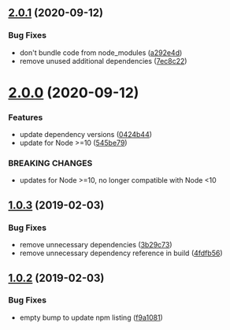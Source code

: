 ## [2.0.1](https://github.com/icopp/basedirs/compare/v2.0.0...v2.0.1) (2020-09-12)


### Bug Fixes

* don't bundle code from node_modules ([a292e4d](https://github.com/icopp/basedirs/commit/a292e4d7fe8c1c9234abdc8ce44b8c12b4ff0f7c))
* remove unused additional dependencies ([7ec8c22](https://github.com/icopp/basedirs/commit/7ec8c2212bc15037af9b443c3680be75f1458e04))

# [2.0.0](https://github.com/icopp/basedirs/compare/v1.0.3...v2.0.0) (2020-09-12)


### Features

* update dependency versions ([0424b44](https://github.com/icopp/basedirs/commit/0424b442847277cc244684d244e66cbbbddc0891))
* update for Node >=10 ([545be79](https://github.com/icopp/basedirs/commit/545be7901ce3ff9445051f404b7ca865ff993775))


### BREAKING CHANGES

* updates for Node >=10, no longer compatible with Node <10

## [1.0.3](https://github.com/icopp/basedirs/compare/v1.0.2...v1.0.3) (2019-02-03)


### Bug Fixes

* remove unnecessary dependencies ([3b29c73](https://github.com/icopp/basedirs/commit/3b29c73))
* remove unnecessary dependency reference in build ([4fdfb56](https://github.com/icopp/basedirs/commit/4fdfb56))

## [1.0.2](https://github.com/icopp/basedirs/compare/v1.0.1...v1.0.2) (2019-02-03)


### Bug Fixes

* empty bump to update npm listing ([f9a1081](https://github.com/icopp/basedirs/commit/f9a1081))
